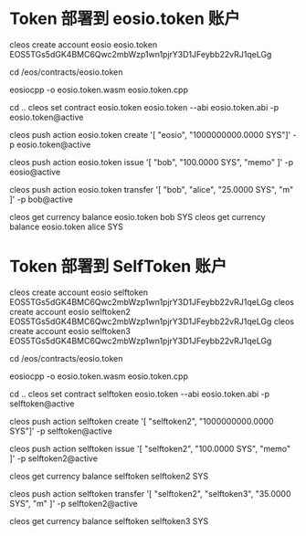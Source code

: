 # Token 部署到 eosio.token 账户

cleos create account eosio eosio.token EOS5TGs5dGK4BMC6Qwc2mbWzp1wn1pjrY3D1JFeybb22vRJ1qeLGg

cd /eos/contracts/eosio.token

eosiocpp -o eosio.token.wasm eosio.token.cpp

cd ..
cleos set contract eosio.token eosio.token --abi eosio.token.abi -p eosio.token@active

cleos push action eosio.token create '[ "eosio", "1000000000.0000 SYS"]' -p eosio.token@active

cleos push action eosio.token issue '[ "bob", "100.0000 SYS", "memo" ]' -p eosio@active

cleos push action eosio.token transfer '[ "bob", "alice", "25.0000 SYS", "m" ]' -p bob@active

cleos get currency balance eosio.token bob SYS
cleos get currency balance eosio.token alice SYS

# Token 部署到 SelfToken 账户

cleos create account eosio selftoken EOS5TGs5dGK4BMC6Qwc2mbWzp1wn1pjrY3D1JFeybb22vRJ1qeLGg
cleos create account eosio selftoken2 EOS5TGs5dGK4BMC6Qwc2mbWzp1wn1pjrY3D1JFeybb22vRJ1qeLGg
cleos create account eosio selftoken3 EOS5TGs5dGK4BMC6Qwc2mbWzp1wn1pjrY3D1JFeybb22vRJ1qeLGg

cd /eos/contracts/eosio.token

eosiocpp -o eosio.token.wasm eosio.token.cpp

cd ..
cleos set contract selftoken eosio.token --abi eosio.token.abi -p selftoken@active

cleos push action selftoken create '[ "selftoken2", "1000000000.0000 SYS"]' -p selftoken@active

cleos push action selftoken issue '[ "selftoken2", "100.0000 SYS", "memo" ]' -p selftoken2@active

cleos get currency balance selftoken selftoken2 SYS

cleos push action selftoken transfer '[ "selftoken2", "selftoken3", "35.0000 SYS", "m" ]' -p selftoken2@active

cleos get currency balance selftoken selftoken3 SYS

